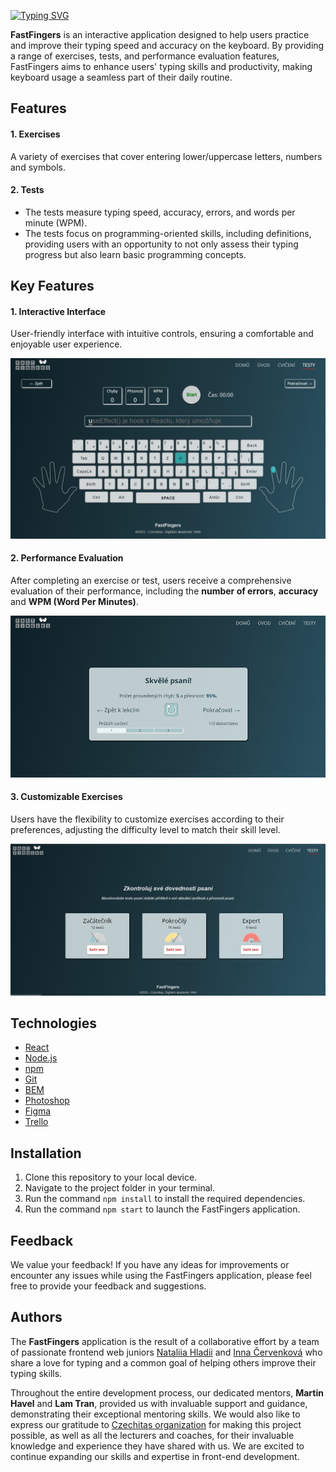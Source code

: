 [![Typing SVG](https://readme-typing-svg.demolab.com?font=Fira+Code&weight=700&size=27&duration=4000&pause=100&color=23789E&background=FFF85900&center=true&multiline=true&width=850&height=110&lines=%F0%9F%99%8CFastFingers%F0%9F%99%8C;Keyboard+Typing+Training+Program)](https://git.io/typing-svg)

**FastFingers** is an interactive application designed to help users practice and improve their typing speed and accuracy on the keyboard. By providing a range of exercises, tests, and performance evaluation features, FastFingers aims to enhance users' typing skills and productivity, making keyboard usage a seamless part of their daily routine.

## Features
#### 1. Exercises 
A variety of exercises that cover entering lower/uppercase letters, numbers and symbols.
#### 2. Tests 
- The tests measure typing speed, accuracy, errors, and words per minute (WPM). 
- The tests focus on programming-oriented skills, including definitions, providing users with an opportunity to not only assess their typing progress but also learn basic programming concepts.

## Key Features
#### 1. Interactive Interface
User-friendly interface with intuitive controls, ensuring a comfortable and enjoyable user experience.

![Exercise page](./public/githubcontent1.png)
#### 2. Performance Evaluation
After completing an exercise or test, users receive a comprehensive evaluation of their performance, including the **number of errors**, **accuracy** and **WPM (Word Per Minutes)**.

![Exercise page](./public/githubcontent2.png)
#### 3. Customizable Exercises
Users have the flexibility to customize exercises according to their preferences, adjusting the difficulty level to match their skill level.

![Exercise page](./public/githubcontent3.png)

## Technologies

- [React](https://react.dev/)
- [Node.js](https://nodejs.org/en/download/)
- [npm](https://www.npmjs.com/)
- [Git](https://git-scm.com/)
- [BEM](https://getbem.com/)
- [Photoshop](https://www.adobe.com/products/photoshop.html?promoid=RBS7NL7F&mv=other)
- [Figma](https://www.figma.com/files/recent?fuid=1118150087554297669)
- [Trello](https://trello.com/u/icx944/boards)

## Installation
1. Clone this repository to your local device.
2. Navigate to the project folder in your terminal.
3. Run the command `npm install` to install the required dependencies.
4. Run the command `npm start` to launch the FastFingers application.

## Feedback
We value your feedback! If you have any ideas for improvements or encounter any issues while using the FastFingers application, please feel free to provide your feedback and suggestions.

## Authors
The **FastFingers** application is the result of a collaborative effort by a team of passionate frontend web juniors [Nataliia Hladii](https://github.com/NataliiaHl) and [Inna Červenková](https://github.com/ICerv) who share a love for typing and a common goal of helping others improve their typing skills.

Throughout the entire development process, our dedicated mentors, **Martin Havel** and **Lam Tran**, provided us with invaluable support and guidance, demonstrating their exceptional mentoring skills. We would also like to express our gratitude to [Czechitas  organization](https://www.czechitas.cz/) for making this project possible, as well as all the lecturers and coaches, for their invaluable knowledge and experience they have shared with us. We are excited to continue expanding our skills and expertise in front-end development.
